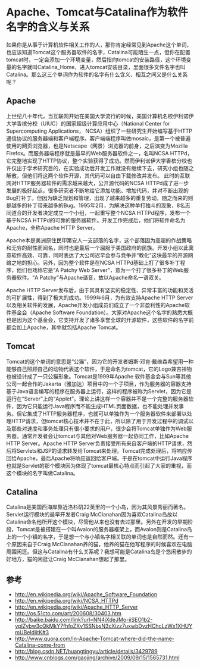 # Apache、Tomcat与Catalina作为软件名字的含义与关系

如果你是从事于计算机软件相关工作的人，那你肯定经常见到Apache这个单词，也应该知道Tomcat这个服务器软件的名字，Catalina可能陌生一点，但你在配置tomcat时，一定会添加一个环境变量，然后指向tomcat的安装路径，这个环境变量的名字就叫Catalina_Home，进入tomcat安装目录，里面很多文件名字也叫Catalina。那么这三个单词作为软件的名字有什么含义、相互之间又是什么关系呢？

## Apache
上世纪八十年代，当互联网开始在美国大学流行的时候，美国计算机名校伊利诺伊大学香槟分校（UIUC）的国家超级计算应用中心（National Center for Supercomputing Applications， NCSA）组织了一些研究生开始编写基于HTTP通信协议的服务器端和客户端程序。客户端端程序叫做mosaic，是第一个被普遍使用的网页浏览器，也是Netscape（网景）浏览器的前身，之后演变为Mozilla Firefox。而服务器端程序就是最早的Web服务器软件之一，名叫NCSA HTTPd，它完整地实现了HTTP协议，整个实验获得了成功。然而伊利诺伊大学香槟分校也许仅出于学术研究目的，在实验成功后开发工作就没有继续下去，研究小组也随之解散，但他们将这两个软件开源，其代码可以自由下载修改并发布。 此时的互联网对HTTP服务器软件的需求越来越大，公开源代码的NCSA HTTPd成了进一步发展的极好起点。很多研究者不断地给它添加功能、增加代码，并对不断出现的Bug打补丁。但因为缺乏规划和管理，出现了越来越多的重复劳动，随之而来的则是越多的补丁带来越多的Bug。1995年2月，为解决这种单打独斗的现象，8名志同道合的开发者决定成立一个小组，一起重写整个NCSA HTTPd程序，发布一个基于NCSA HTTPd的可靠的服务器软件。开发工作完成后，他们将软件命名为Apache，全称Apache HTTP Server。

Apache本是美洲原住民印第安人一支部落的名字，这个部落因为高超的作战策略和无穷的耐性而闻名，同时也是最后一个屈服于美国政府的民族。开发小组以此寓意软件高效、可靠，同时表达了大公司迟早会参与竞争并“教化”这块最早的开源网络之地的担心。另外，因为整个软件是在NCSA HTTPd基础上打了很多补丁程序，他们也戏称它是“A Patchy Web Server”，意为一个打了很多补丁的Web服务器软件。“A Patchy”与Apache谐音，故以Apache命名一语双关。

Apache HTTP Server发布后，由于其具有坚实的稳定性、异常丰富的功能和灵活的可扩展性，得到了极大的成功。1999年6月，为有效支持Apache HTTP Server以及相关软件的发展，Apache开发小组成员们成立了一个非盈利性的Apache软件基金会（Apache Software Foundation）。大家对Apache这个名字的熟悉大概也是因为这个基金会，它支持开发了诸多享誉全球的开源软件，这些软件的名字前都会加上Apache，其中就包括Apache Tomcat。

## Tomcat
Tomcat的这个单词的意思是“公猫”，因为它的开发者姆斯·邓肯·戴维森希望用一种能够自己照顾自己的动物代表这个软件，于是命名为tomcat，它的Logo兼吉祥物也被设计成了一只公猫形象。Tomcat是1999年Apache 软件基金会与Sun等其他公司一起合作的Jakarta（雅加达）项目中的一个子项目，作为服务器的容器支持基于Java语言编写的程序在服务器上运行，这样的程序被称为Servlet，因为它是运行在“Server”上的“Applet”。理论上讲这样一个容器并不是一个完整的服务器软件，因为它只能运行Java程序而不能生成HTML页面数据，也不能处理并发事务。但它集成了HTTP服务器程序，也就可以单独作为一个服务器软件来部署以处理HTTP请求，但tomcat核心技术并不在于此，所以除了用于开发过程中的调试以及那些对速度和事务处理只有很小要求的用户，很少会将Tomcat单独作为Web服务器。通常开发者会让tomcat与其他对Web服务器一起协同工作，比如Apache HTTP Server。Apache HTTP Server负责接受所有来自客户端的HTTP请求，然后将Servlets和JSP的请求转发给Tomcat来处理。Tomcat完成处理后，将响应传回给Apache，最后Apache将响应返回给客户端。于是在tomcat中运行Java程序也就是Servlet的那个模块因为体现了tomcat最核心特点而引起了大家的重视，而这个模块的名字叫做Catalina。

## Catalina
Catalina是美国西海岸靠近洛杉矶22英里的一个小岛，因为其风景秀丽而著名。Servlet运行模块的最早开发者Craig McClanahan因为喜欢Catalina岛故以Catalina命名他所开这个模块，尽管他从来也没有去过那里。另外在开发的早期阶段，Tomcat是被搭建在一个叫Avalon的服务器框架上，而Avalon则是Catalina岛上的一个小镇的名字，于是想一个与小镇名字相关联的单词也是自然而然。还有一个原因来自于Craig McClanahan养的猫，他养的猫在他写程序的时候喜欢在电脑周围闲逛。但这与Catalina有什么关系呢？我想可能是Catalina岛是个悠闲散步的好地方，猫的闲逛让Craig McClanahan想起了那里。

## 参考
- http://en.wikipedia.org/wiki/Apache_Software_Foundation
- http://en.wikipedia.org/wiki/NCSA_HTTPd
- http://en.wikipedia.org/wiki/Apache_HTTP_Server
- http://os.51cto.com/art/200608/30403.htm
- http://baike.baidu.com/link?url=NN4jXdeJMo-iiSEO1b2-vplZybw3cQkMkY7fhfoZXy1SSNbsN3cXizz7uxwbDvzHChcLzWx1XHUYmUBeIdiitK#3
- http://www.quora.com/In-Apache-Tomcat-where-did-the-name-Catalina-come-from
- http://blog.csdn.NET/huangtingyu/article/details/3429789
- http://www.cnblogs.com/gaojing/archive/2009/09/15/1565731.html
